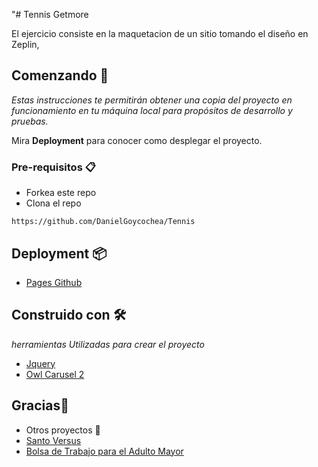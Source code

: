 "# Tennis Getmore

El ejercicio consiste en la maquetacion de un sitio tomando el diseño en Zeplin,

## Comenzando 🚀

_Estas instrucciones te permitirán obtener una copia del proyecto en funcionamiento en tu máquina local para propósitos de desarrollo y pruebas._

Mira **Deployment** para conocer como desplegar el proyecto.


### Pre-requisitos 📋

* Forkea este repo
* Clona el repo

```
https://github.com/DanielGoycochea/Tennis
```



## Deployment 📦


* [Pages Github](https://danielgoycochea.github.io/Tennis/) 

## Construido con 🛠️

_herramientas Utilizadas para crear el proyecto_

* [Jquery](https://jquery.com/) 
* [Owl Carusel 2](https://owlcarousel2.github.io/OwlCarousel2/) 

## Gracias🎁

* Otros proyectos 📢
* [Santo Versus](https://danielgoycochea.github.io/ironhack-project-videogame/) 
* [Bolsa de Trabajo para el Adulto Mayor](https://btam.herokuapp.com//) 

